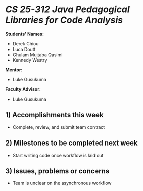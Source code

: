 # *CS 25-312 Java Pedagogical Libraries for Code Analysis*

**Students' Names:**
* Derek Chiou
* Luca Doutt
* Ghulam Mujtaba Qasimi
* Kennedy Westry

**Mentor:**
* Luke Gusukuma

**Faculty Advisor:**
* Luke Gusukuma

## 1) Accomplishments this week ##
* Complete, review, and submit team contract

## 2) Milestones to be completed next week ##
* Start writing code once workflow is laid out

## 3) Issues, problems or concerns ##
* Team is unclear on the asynchronous workflow

